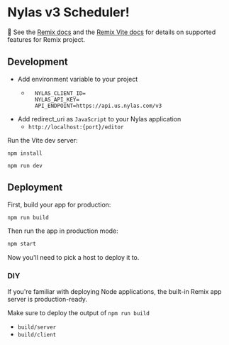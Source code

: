# Nylas v3 Scheduler!

📖 See the [Remix docs](https://remix.run/docs) and the [Remix Vite docs](https://remix.run/docs/en/main/guides/vite) for details on supported features for Remix project.

## Development

- Add environment variable to your project
    - ```shellscript
        NYLAS_CLIENT_ID= 
        NYLAS_API_KEY=
        API_ENDPOINT=https://api.us.nylas.com/v3
        ```
- Add redirect_uri as `JavaScript` to your Nylas application
    - `http://localhost:{port}/editor`

Run the Vite dev server:

```shellscript
npm install
```

```shellscript
npm run dev
```

## Deployment

First, build your app for production:

```sh
npm run build
```

Then run the app in production mode:

```sh
npm start
```

Now you'll need to pick a host to deploy it to.

### DIY

If you're familiar with deploying Node applications, the built-in Remix app server is production-ready.

Make sure to deploy the output of `npm run build`

- `build/server`
- `build/client`
